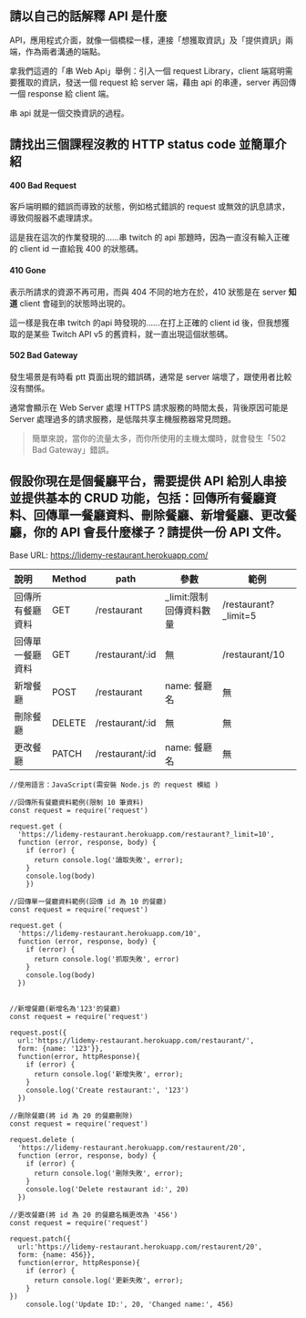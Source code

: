## 請以自己的話解釋 API 是什麼

API，應用程式介面，就像一個橋樑一樣，連接「想獲取資訊」及「提供資訊」兩端，作為兩者溝通的端點。

拿我們這週的「串 Web Api」舉例：引入一個 request Library，client 端寫明需要獲取的資訊，發送一個 request 給 server 端，藉由 api 的串連，server 再回傳一個 response 給 client 端。

串 api 就是一個交換資訊的過程。

## 請找出三個課程沒教的 HTTP status code 並簡單介紹

#### 400 Bad Request

客戶端明顯的錯誤而導致的狀態，例如格式錯誤的 request 或無效的訊息請求，導致伺服器不處理請求。

這是我在這次的作業發現的......串 twitch 的 api 那題時，因為一直沒有輸入正確的 client id 一直給我 400 的狀態碼。

#### 410 Gone

表示所請求的資源不再可用，而與 404 不同的地方在於，410 狀態是在 server **知道** client 會碰到的狀態時出現的。

這一樣是我在串 twitch 的api 時發現的......在打上正確的 client id 後，但我想獲取的是某些 Twitch API v5 的舊資料，就一直出現這個狀態碼。

#### 502 Bad Gateway

發生場景是有時看 ptt 頁面出現的錯誤碼，通常是 server 端壞了，跟使用者比較沒有關係。

通常會顯示在 Web Server 處理 HTTPS 請求服務的時間太長，背後原因可能是 Server 處理過多的請求服務，是低階共享主機服務器常見問題。

> 簡單來說，當你的流量太多，而你所使用的主機太爛時，就會發生「502 Bad Gateway」錯誤。

## 假設你現在是個餐廳平台，需要提供 API 給別人串接並提供基本的 CRUD 功能，包括：回傳所有餐廳資料、回傳單一餐廳資料、刪除餐廳、新增餐廳、更改餐廳，你的 API 會長什麼樣子？請提供一份 API 文件。

Base URL: https://lidemy-restaurant.herokuapp.com/

| 說明             | Method | path            | 參數                    | 範例                 |
| :--------------- | ------ | --------------- | ----------------------- | -------------------- |
| 回傳所有餐廳資料 | GET    | /restaurant     | _limit:限制回傳資料數量 | /restaurant?_limit=5 |
| 回傳單一餐廳資料 | GET    | /restaurant/:id | 無                      | /restaurant/10       |
| 新增餐廳         | POST   | /restaurant     | name: 餐廳名            | 無                   |
| 刪除餐廳         | DELETE | /restaurant/:id | 無                      | 無                   |
| 更改餐廳         | PATCH  | /restaurant/:id | name: 餐廳名            | 無                   |

```JS
//使用語言：JavaScript(需安裝 Node.js 的 request 模組 )

//回傳所有餐廳資料範例(限制 10 筆資料)
const request = require('request')

request.get (
  'https://lidemy-restaurant.herokuapp.com/restaurant?_limit=10',
  function (error, response, body) {
    if (error) {
      return console.log('讀取失敗', error);
    }
    console.log(body)
	})  
 
//回傳單一餐廳資料範例(回傳 id 為 10 的餐廳)
const request = require('request')

request.get (
  'https://lidemy-restaurant.herokuapp.com/10',
  function (error, response, body) {
    if (error) {
      return console.log('抓取失敗', error)
    }  
    console.log(body)
  })


//新增餐廳(新增名為'123'的餐廳)
const request = require('request')

request.post({
  url:'https://lidemy-restaurant.herokuapp.com/restaurant/', 
  form: {name: '123'}}, 
  function(error, httpResponse){ 
    if (error) {
      return console.log('新增失敗', error);
    }  
    console.log('Create restaurant:', '123')
  })

//刪除餐廳(將 id 為 20 的餐廳刪除)
const request = require('request')

request.delete (
  'https://lidemy-restaurant.herokuapp.com/restaurent/20',
  function (error, response, body) {
    if (error) {
      return console.log('刪除失敗', error);
    }  
    console.log('Delete restaurant id:', 20)
  })

//更改餐廳(將 id 為 20 的餐廳名稱更改為 '456')
const request = require('request')

request.patch({
  url:'https://lidemy-restaurant.herokuapp.com/restaurent/20',
  form: {name: 456}}, 
  function(error, httpResponse){ 
    if (error) {
      return console.log('更新失敗', error);
    }  
})
    console.log('Update ID:', 20, 'Changed name:', 456)

```



